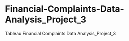 # Financial-Complaints-Data-Analysis_Project_3
Tableau Financial Complaints Data Analysis_Project_3
